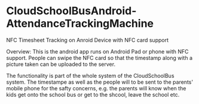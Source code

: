 # CloudSchoolBusAndroid-AttendanceTrackingMachine
NFC Timesheet Tracking on Anroid Device with NFC card support

Overview:
This is the android app runs on Android Pad or phone with NFC support. 
People can swipe the NFC card so that the timestamp along with a picture taken can be uploaded to the server.

The functionality is part of the whole system of the CloudSchoolBus system. The timestampe as well as the people will to be sent to the parents' mobile phone for the safty concerns, e.g. the parents will know when the kids get onto the school bus or get to the shcool, leave the school etc. 
